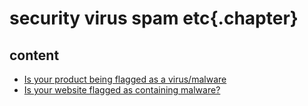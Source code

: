 
# security virus spam etc{.chapter}

## content

- [Is your product being flagged as a virus/malware](virus_total.md)
- [Is your website flagged as containing malware?](google_search_console.md)
